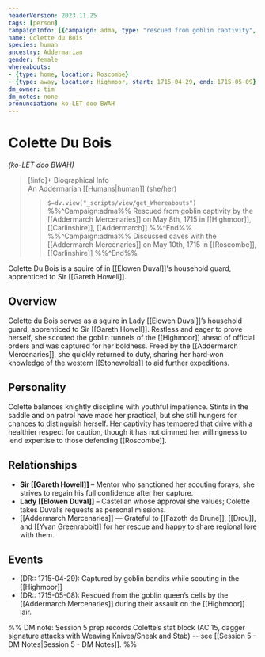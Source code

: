```yaml
---
headerVersion: 2023.11.25
tags: [person]
campaignInfo: [{campaign: adma, type: "rescued from goblin captivity", date: 1715-05-08}, {campaign: adma, type: "discussed caves with", date: 1715-05-10,  wParty: "<met:u> <person> on <target> <current:1Frq>"}]
name: Colette du Bois
species: human
ancestry: Addermarian
gender: female
whereabouts:
- {type: home, location: Roscombe}
- {type: away, location: Highmoor, start: 1715-04-29, end: 1715-05-09}
dm_owner: tim
dm_notes: none
pronunciation: ko-LET doo BWAH
---
```

# Colette Du Bois
*(ko-LET doo BWAH)*
>[!info]+ Biographical Info  
> An Addermarian [[Humans|human]] (she/her)  
>> `$=dv.view("_scripts/view/get_Whereabouts")`  
>> %%^Campaign:adma%% Rescued from goblin captivity by the [[Addermarch Mercenaries]] on May 8th, 1715 in [[Highmoor]], [[Carlinshire]], [[Addermarch]] %%^End%%  
>> %%^Campaign:adma%% Discussed caves with the [[Addermarch Mercenaries]] on May 10th, 1715 in [[Roscombe]], [[Carlinshire]] %%^End%%

Colette Du Bois is a squire of in [[Elowen Duval]]'s household guard, apprenticed to Sir [[Gareth Howell]].
## Overview
Colette du Bois serves as a squire in Lady [[Elowen Duval]]’s household guard, apprenticed to Sir [[Gareth Howell]]. Restless and eager to prove herself, she scouted the goblin tunnels of the [[Highmoor]] ahead of official orders and was captured for her boldness. Freed by the [[Addermarch Mercenaries]], she quickly returned to duty, sharing her hard‑won knowledge of the western [[Stonewolds]] to aid further expeditions.

## Personality
Colette balances knightly discipline with youthful impatience. Stints in the saddle and on patrol have made her practical, but she still hungers for chances to distinguish herself. Her captivity has tempered that drive with a healthier respect for caution, though it has not dimmed her willingness to lend expertise to those defending [[Roscombe]].

## Relationships
- **Sir [[Gareth Howell]]** – Mentor who sanctioned her scouting forays; she strives to regain his full confidence after her capture.  
- **Lady [[Elowen Duval]]** – Castellan whose approval she values; Colette takes Duval’s requests as personal missions.  
- [[Addermarch Mercenaries]] — Grateful to [[Fazoth de Brune]], [[Drou]], and [[Yvan Greenrabbit]] for her rescue and happy to share regional lore with them.

## Events
- (DR:: 1715-04-29): Captured by goblin bandits while scouting in the [[Highmoor]]
- (DR:: 1715-05-08): Rescued from the goblin queen’s cells by the [[Addermarch Mercenaries]] during their assault on the [[Highmoor]] lair.

%% DM note: 
Session 5 prep records Colette’s stat block (AC 15, dagger signature attacks with Weaving Knives/Sneak and Stab)  -- see [[Session 5 - DM Notes|Session 5 - DM Notes]]. 
%%
